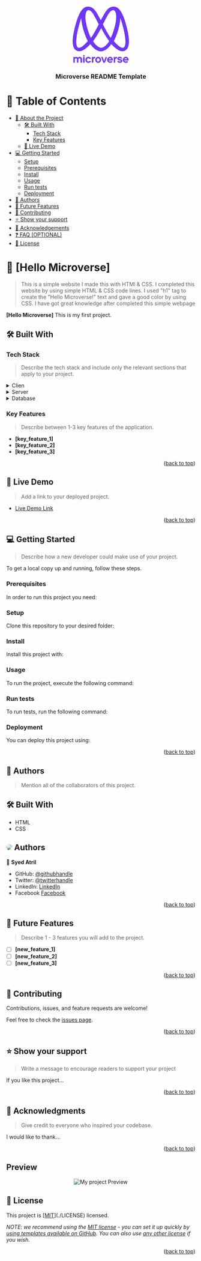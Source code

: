 <a name="readme-top"></a>

<!--
HOW TO USE:
This is an example of how you may give instructions on setting up your project locally.

Modify this file to match your project and remove sections that don't apply.

REQUIRED SECTIONS:
- Table of Contents
- About the Project
  - Built With
  - Live Demo
- Getting Started
- Authors
- Future Features
- Contributing
- Show your support
- Acknowledgements
- License

OPTIONAL SECTIONS:
- FAQ

After you're finished please remove all the comments and instructions!
-->

<div align="center">
  <!-- You are encouraged to replace this logo with your own! Otherwise you can also remove it. -->
    <img src="https://github.com/didierganthier/hello-microverse-cr-review/blob/master/murple_logo.png" alt="logo" width="150px" />
  <br/>

  <h3><b>Microverse README Template</b></h3>

</div>

<!-- TABLE OF CONTENTS -->

# 📗 Table of Contents

- [📖 About the Project](#about-project)
  - [🛠 Built With](#built-with)
    - [Tech Stack](#tech-stack)
    - [Key Features](#key-features)
  - [🚀 Live Demo](#live-demo)
- [💻 Getting Started](#getting-started)
  - [Setup](#setup)
  - [Prerequisites](#prerequisites)
  - [Install](#install)
  - [Usage](#usage)
  - [Run tests](#run-tests)
  - [Deployment](#triangular_flag_on_post-deployment)
- [👥 Authors](#authors)
- [🔭 Future Features](#future-features)
- [🤝 Contributing](#contributing)
- [⭐️ Show your support](#support)
- [🙏 Acknowledgements](#acknowledgements)
- [❓ FAQ (OPTIONAL)](#faq)
- [📝 License](#license)

<!-- PROJECT DESCRIPTION -->

# 📖 [Hello Microverse] <a name="about-project"></a>

> This is a simple website I made this with HTMl & CSS. I completed this website by using simple HTML & CSS code lines. I used "h1" tag to create the "Hello Microverse!" text and gave a good color by using CSS. I have got great knowledge after completed this simple webpage

**[Hello Microverse]** This is my first project.

## 🛠 Built With <a name="built-with"></a>

### Tech Stack <a name="tech-stack"></a>

> Describe the tech stack and include only the relevant sections that apply to your project.

<details>
  <summary>Clien</summary>
  <ul>
    <li><a href="https://www.w3schools.com/html/">HTML</a></li>
     <li><a href="https://www.w3schools.com/css/">CSS</a></li>
  </ul>
</details>

<details>
  <summary>Server</summary>
  <ul>
    <li>N/A</li>
  </ul>
</details>

<details>
<summary>Database</summary>
  <ul>
    <li>N/A</li>
  </ul>
</details>

<!-- Features -->

### Key Features <a name="key-features"></a>

> Describe between 1-3 key features of the application.

- **[key_feature_1]**
- **[key_feature_2]**
- **[key_feature_3]**

<p align="right">(<a href="#readme-top">back to top</a>)</p>

<!-- LIVE DEMO -->

## 🚀 Live Demo <a name="live-demo"></a>

> Add a link to your deployed project.

- [Live Demo Link](https://yourdeployedapplicationlink.com)

<p align="right">(<a href="#readme-top">back to top</a>)</p>

<!-- GETTING STARTED -->

## 💻 Getting Started <a name="getting-started"></a>

> Describe how a new developer could make use of your project.

To get a local copy up and running, follow these steps.

### Prerequisites

In order to run this project you need:

<!--
Example command:

```sh
 gem install rails
```
 -->

### Setup

Clone this repository to your desired folder:

<!--
Example commands:

```sh
  cd my-folder
  git clone git@github.com:myaccount/my-project.git
```
--->

### Install

Install this project with:

<!--
Example command:

```sh
  cd my-project
  gem install
```
--->

### Usage

To run the project, execute the following command:

<!--
Example command:

```sh
  rails server
```
--->

### Run tests

To run tests, run the following command:

<!--
Example command:

```sh
  bin/rails test test/models/article_test.rb
```
--->

### Deployment

You can deploy this project using:

<!--
Example:

```sh

```
 -->

<p align="right">(<a href="#readme-top">back to top</a>)</p>

<!-- AUTHORS -->

## 👥 Authors <a name="authors"></a>

> Mention all of the collaborators of this project.

## 🛠 Built With <a name="built-with"></a>
- HTML
- CSS

## <img src="https://scontent.fisb6-1.fna.fbcdn.net/v/t39.30808-1/244664695_100276912439806_3650167602209431250_n.jpg?stp=dst-jpg_p200x200&_nc_cat=111&ccb=1-7&_nc_sid=7206a8&_nc_eui2=AeHOoS20TXUIBI-cKLdq7MyDYfDGj-ys0nFh8MaP7KzScV84n31f_TIamvcf7BRqujzs8jBIhO4AIjnmOxsw6aFp&_nc_ohc=S8v8SjRuzX8AX9Ic0VN&_nc_ht=scontent.fisb6-1.fna&oh=00_AfAN8Wp-6faZ5xU0_Wa00X4SwPTDWgCh1N3eq1-Uska-eg&oe=63C2EE23" border-radisu="50%" width="30px" style="border-radius: 50%;"> Authors <a name="authors"></a>
👤 **Syed Atril**

- GitHub: [@githubhandle](https://github.com/Atril33)
- Twitter: [@twitterhandle](https://twitter.com/AtrilSyed)
- LinkedIn: [LinkedIn](https://www.linkedin.com/in/syed-atril-831696248/)
- Facebook [Facebook](https://web.facebook.com/profile.php?id=100073724910623)

<p align="right">(<a href="#readme-top">back to top</a>)</p>

<!-- FUTURE FEATURES -->

## 🔭 Future Features <a name="future-features"></a>

> Describe 1 - 3 features you will add to the project.

- [ ] **[new_feature_1]**
- [ ] **[new_feature_2]**
- [ ] **[new_feature_3]**

<p align="right">(<a href="#readme-top">back to top</a>)</p>

<!-- CONTRIBUTING -->

## 🤝 Contributing <a name="contributing"></a>

Contributions, issues, and feature requests are welcome!

Feel free to check the [issues page](../../issues/).

<p align="right">(<a href="#readme-top">back to top</a>)</p>

<!-- SUPPORT -->

## ⭐️ Show your support <a name="support"></a>

> Write a message to encourage readers to support your project

If you like this project...

<p align="right">(<a href="#readme-top">back to top</a>)</p>

<!-- ACKNOWLEDGEMENTS -->

## 🙏 Acknowledgments <a name="acknowledgements"></a>

> Give credit to everyone who inspired your codebase.

I would like to thank...

<p align="right">(<a href="#readme-top">back to top</a>)</p>


## Preview
<div align="center">
 <img src="https://lh3.googleusercontent.com/fife/AAbDypCuC9emFacRVh-X-Rtipas4pwJzQrx10Ti3RejRLtMqme0W4OthclViiUk4zoycgnTkmAFIJbMcM5UH0Fga2J2_5uso7jTzT8C8oiAhB1vWQfmtLknXQSDaUGe48-bADdZNqfjseUw5mCxEaz7t6Ed0_i-YrjJFpDcVuyVEg5HI5GQc0V5BsDJrKceU3oGQlYJG2AGpALqAPa7reyLEWxAIGPXol7uCLXkAzjkeEZyoAe1uUgpZ_lUNdR8FjKmBzXecffCBMlGt4o4EGgsUnRMkX87-9XPNT0_WyBiUG6J9ZQyTpJGYsVfZJyoNj2ivPnjCQdIt3OJlgb3nqExQO5MV8h0Y6T07z4KhKiPp5_aMGE_Oq8QSsy53dGkTUBKvpxeCEb8n5OFIX3RYryzsMFtG_uCOfy6_IyucJ0ybnQDyWkxlzXFB3YgiYw_HUoLZ2BNpyNC95v0NquZvTWmv-7qH-b9r8fsFhOrv9XB-GPDb82ACkKv85goErSNGB83NsdWy_ROhNm2aG-tQWUDiotfGlP40EFCY4zFHDN1piDpozh37rdZrv-YU48sYS3wN4wZLdeTltPaZjl8f4CRMk6eq5XkjCgZMtMuKiYGXmeSPcgIUM99oYVN3KQTd7aZ-pwbXYqcMgMO5Fp-qWB4jeZoVfRU4hrkOQ-UEaYp8gpqLeQTJrzI9hOPb1BFxfpMqUC3esvSXSOnOUmw_mb09l6fxYplbxNuz1dt0lquqIc1B9aCpIYZLjYLXdwmj84UIqWlizW9nB0zCjqSJqBqzOlQCr9TAHSKICGakQAg6HPVRHFQEj1hi5kIn8lP51Q3b_UOBpLVpeIosW0Zu1aCxWxieAnnD8qUc14w9AsBvrJKqq2I44h-OsM6VCRahs_p1eaoC7HqwXpmuNu8ycyMBe7MdaSc8ecqrhPeRjIzqO6Z7D1k2o0l-kQrehK6ViUwOVT1kPh86GjJgITEMKUTOrBuqNLOL3erJxkJJZ1Ztm0NytL7La78LgDFakmAsZzwG-WMj8S_Tc2xQNnbluaV19W6W1uq8g7eR0pHcPX1E-Dn4sDaObcLgttlsuJamGmPJreYXHAXH4S7roFl05_txgdIC_oYGRGTT4kRWDvxB3j3-3bsTPiyCdwXps4m3WjnGCOrhiInLU890K7Ug4G6kfi8vhDrsdJCWd5IrzygmZFS0piyenN0xQulyogI3uo00q-YGD1G319aNbo1X8pDVfLnrY8-qXEyFMRCRL81LoiG5wCQxQOiAgIAogV8aeWj2EzHVE1iMxR28ruUe76Me8w0vY2NNJj1UBH9Ne4FOBJ_k9ptV4iYSK-7ofaOL7frQ0FsXlxN_rLYJwcUlB7S_BRHhb-XrmzWwAbb0BhQ2bPkgtU49MhRKztuKqYD7zj0xyN7_rZMEi0LgeBD4QoDa7ziYU0vkjGkiBVUNuZ30VA3c9ojSYyoRk2jqlSsT17gc0NPHXoUqGF8QOQQ9kHI=w1366-h617" alt="My project Preview">
  </div>

<!-- LICENSE -->

## 📝 License <a name="license"></a>

This project is [[MIT](https://choosealicense.com/licenses/mit/)](./LICENSE) licensed.

_NOTE: we recommend using the [MIT license](https://choosealicense.com/licenses/mit/) - you can set it up quickly by [using templates available on GitHub](https://docs.github.com/en/communities/setting-up-your-project-for-healthy-contributions/adding-a-license-to-a-repository). You can also use [any other license](https://choosealicense.com/licenses/) if you wish._

<p align="right">(<a href="#readme-top">back to top</a>)</p>
